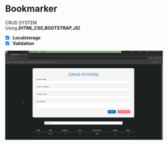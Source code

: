 # Bookmarker

CRUD SYSTEM <br />
Using **_[HTML,CSS,BOOTSTRAP,JS]_** <br />

- [x] **Localstorage**
- [x] **Validation**

![Show Case](./assets/2024-08-23_20:16:15_GRIM.png)
